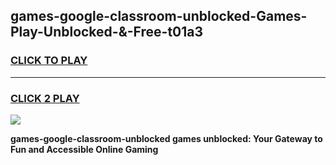
## games-google-classroom-unblocked-Games-Play-Unblocked-&-Free-t01a3
<h3>
<a href="https://premium76.site?title=games-google-classroom-unblocked&ref=24A">CLICK TO PLAY</a></h3>
<hr>

<h3>
<a href="https://premium76.site?title=games-google-classroom-unblocked&ref=24A">CLICK 2 PLAY</a>
  
</h3>

<a href="https://premium76.site?title=games-google-classroom-unblocked&ref=24A"><img src="https://clearcache.store/games.png"></a>


**games-google-classroom-unblocked games unblocked: Your Gateway to Fun and Accessible Online Gaming**
